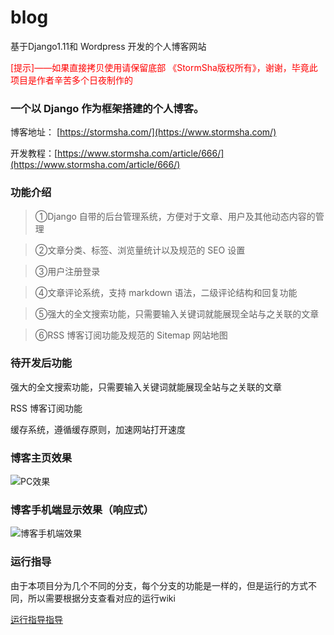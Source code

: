 # blog
基于Django1.11和 Wordpress 开发的个人博客网站

<font color=red>[提示]——如果直接拷贝使用请保留底部 《StormSha版权所有》，谢谢，毕竟此项目是作者辛苦多个日夜制作的</font>

<h3>一个以 Django 作为框架搭建的个人博客。</h3>

博客地址： [https://stormsha.com/](https://www.stormsha.com/)

开发教程：[https://www.stormsha.com/article/666/](https://www.stormsha.com/article/666/)
<h3>功能介绍</h3>

> ①Django 自带的后台管理系统，方便对于文章、用户及其他动态内容的管理

> ②文章分类、标签、浏览量统计以及规范的 SEO 设置

> ③用户注册登录

> ④文章评论系统，支持 markdown 语法，二级评论结构和回复功能

> ⑤强大的全文搜索功能，只需要输入关键词就能展现全站与之关联的文章

 
> ⑥RSS 博客订阅功能及规范的 Sitemap 网站地图


<h3>待开发后功能</h3>

强大的全文搜索功能，只需要输入关键词就能展现全站与之关联的文章

RSS 博客订阅功能

缓存系统，遵循缓存原则，加速网站打开速度

<h3>博客主页效果</h3>

![PC效果](https://stormsha.com/static/images/pcindexshow.png)


<h3>博客手机端显示效果（响应式）</h3>


![博客手机端效果](https://stormsha.com/static/images/mobileindex.png)



<h3>运行指导</h3>

由于本项目分为几个不同的分支，每个分支的功能是一样的，但是运行的方式不同，所以需要根据分支查看对应的运行wiki

[运行指导指导](https://github.com/stormsha/blog/wiki/stormsha-%E4%B8%AA%E4%BA%BA%E5%8D%9A%E5%AE%A2%E8%BF%90%E8%A1%8C%E6%8C%87%E5%AF%BC)
